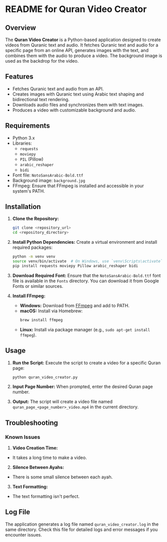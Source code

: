 # README for Quran Video Creator

## Overview

The **Quran Video Creator** is a Python-based application designed to create videos from Quranic text and audio. It fetches Quranic text and audio for a specific page from an online API, generates images with the text, and combines them with the audio to produce a video. The background image is used as the backdrop for the video.

## Features

- Fetches Quranic text and audio from an API.
- Creates images with Quranic text using Arabic text shaping and bidirectional text rendering.
- Downloads audio files and synchronizes them with text images.
- Produces a video with customizable background and audio.

## Requirements

- Python 3.x
- Libraries:
  - `requests`
  - `moviepy`
  - `PIL` (Pillow)
  - `arabic_reshaper`
  - `bidi`
- Font file: `NotoSansArabic-Bold.ttf`
- Background image: `background.jpg`
- FFmpeg: Ensure that FFmpeg is installed and accessible in your system's PATH.

## Installation

1. **Clone the Repository:**

   ```bash
   git clone <repository_url>
   cd <repository_directory>
   ```

2. **Install Python Dependencies:**
   Create a virtual environment and install required packages:

   ```bash
   python -m venv venv
   source venv/bin/activate  # On Windows, use `venv\Scripts\activate`
   pip install requests moviepy Pillow arabic_reshaper bidi
   ```

3. **Download Required Font:**
   Ensure that the `NotoSansArabic-Bold.ttf` font file is available in the `Fonts` directory. You can download it from Google Fonts or similar sources.

4. **Install FFmpeg:**
   - **Windows:** Download from [FFmpeg](https://ffmpeg.org/download.html) and add to PATH.
   - **macOS:** Install via Homebrew:
     ```bash
     brew install ffmpeg
     ```
   - **Linux:** Install via package manager (e.g., `sudo apt-get install ffmpeg`).

## Usage

1. **Run the Script:**
   Execute the script to create a video for a specific Quran page:

   ```bash
   python quran_video_creator.py
   ```

2. **Input Page Number:**
   When prompted, enter the desired Quran page number.

3. **Output:**
   The script will create a video file named `quran_page_<page_number>_video.mp4` in the current directory.

## Troubleshooting

### Known Issues

1. **Video Creation Time:**

- It takes a long time to make a video.

2. **Silence Between Ayahs:**

- There is some small silence between each ayah.

3. **Text Formatting:**

- The text formatting isn't perfect.

## Log File

The application generates a log file named `quran_video_creator.log` in the same directory. Check this file for detailed logs and error messages if you encounter issues.
